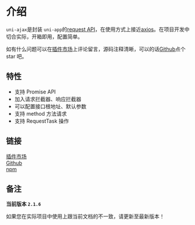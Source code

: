 # 介绍

`uni-ajax`是封装 `uni-app`的[request API](https://uniapp.dcloud.io/api/request/request)，在使用方式上接近[axios](https://github.com/axios/axios)。在项目开发中切合实际，开箱即用，配置简单。

如有什么问题可以在[插件市场](https://ext.dcloud.net.cn/plugin?id=2351)上评论留言，源码注释清晰，可以的话[Github](https://github.com/ponjs/uni-ajax)点个 star 吧。

## 特性

- 支持 Promise API
- 加入请求拦截器、响应拦截器
- 可以配置接口根地址、默认参数
- 支持 method 方法请求
- 支持 RequestTask 操作

## 链接

[插件市场](https://ext.dcloud.net.cn/plugin?id=2351)<br />
[Github](https://github.com/ponjs/uni-ajax)<br />
[npm](https://www.npmjs.com/package/uni-ajax)

## 备注

**当前版本 `2.1.6`**

如果您在实际项目中使用上跟当前文档的不一致，请更新至最新版本！
